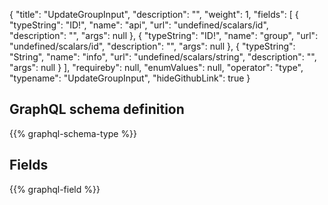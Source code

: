 {
  "title": "UpdateGroupInput",
  "description": "",
  "weight": 1,
  "fields": [
    {
      "typeString": "ID!",
      "name": "api",
      "url": "undefined/scalars/id",
      "description": "",
      "args": null
    },
    {
      "typeString": "ID!",
      "name": "group",
      "url": "undefined/scalars/id",
      "description": "",
      "args": null
    },
    {
      "typeString": "String",
      "name": "info",
      "url": "undefined/scalars/string",
      "description": "",
      "args": null
    }
  ],
  "requireby": null,
  "enumValues": null,
  "operator": "type",
  "typename": "UpdateGroupInput",
  "hideGithubLink": true
}
## GraphQL schema definition

{{% graphql-schema-type %}}

## Fields

{{% graphql-field %}}
